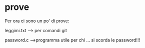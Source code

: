# prove
Per ora ci sono un po' di prove:

leggimi.txt --> per comandi git

password.c  -->programma utile per chi ... si scorda le password!!!


